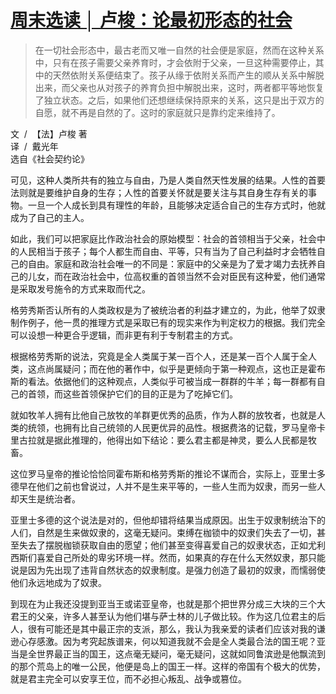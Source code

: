 # [周末选读 │ 卢梭：论最初形态的社会](https://mp.weixin.qq.com/s?__biz=MjM5NTY5Njc4MQ==&mid=2651037811&idx=2&sn=3d9fc122f2d8263a839ca424d90c82b1&chksm=bd0399918a74108795f84faee95aa5b6528a6e7bea32fecd13ede2de207214f79aaee1a9c9a8&scene=21#wechat_redirect)

<link href="../../../css/style.css" rel="stylesheet" type="text/css" />

> 在一切社会形态中，最古老而又唯一自然的社会便是家庭，然而在这种关系中，只有在孩子需要父亲养育时，才会依附于父亲，一旦这种需要停止，其中的天然依附关系便结束了。孩子从缘于依附关系而产生的顺从关系中解脱出来，而父亲也从对孩子的养育负担中解脱出来，这时，两者都平等地恢复了独立状态。之后，如果他们还想继续保持原来的关系，这只是出于双方的自愿，就不再是自然的了。这时的家庭就只是靠约定来维持了。


<span class="r">文  /  【法】卢梭 著
<br />译  /  戴光年
<br />选自《社会契约论》
</span>

<div class="p">

可见，这种人类所共有的独立与自由，乃是人类自然天性发展的结果。人性的首要法则就是要维护自身的生存；人性的首要关怀就是要关注与其自身生存有关的事物。一旦一个人成长到具有理性的年龄，且能够决定适合自己的生存方式时，他就成为了自己的主人。

如此，我们可以把家庭比作政治社会的原始模型：社会的首领相当于父亲，社会中的人民相当于孩子；每个人都生而自由、平等，只有当为了自己利益时才会牺牲自己的自由。家庭和政治社会唯一的不同是：家庭中的父亲是为了爱才竭力去抚养自己的儿女，而在政治社会中，位高权重的首领当然不会对臣民有这种爱，他们通常是采取发号施令的方式来取而代之。

格劳秀斯否认所有的人类政权是为了被统治者的利益才建立的，为此，他举了奴隶制作例子，他一贯的推理方式是采取已有的现实来作为判定权力的根据。我们完全可以设想一种更合乎逻辑，而非更有利于专制君主的方式。

根据格劳秀斯的说法，究竟是全人类属于某一百个人，还是某一百个人属于全人类，这点尚属疑问；而在他的著作中，似乎是更倾向于第一种观点，这也正是霍布斯的看法。依据他们的这种观点，人类似乎可被当成一群群的牛羊；每一群都有自己的首领，而这些首领保护它们的目的正是为了吃掉它们。

就如牧羊人拥有比他自己放牧的羊群更优秀的品质，作为人群的放牧者，也就是人类的统领，也拥有比自己统领的人民更优异的品性。根据费洛的记载，罗马皇帝卡里古拉就是据此推理的，他得出如下结论：要么君主都是神灵，要么人民都是牧畜。

这位罗马皇帝的推论恰恰同霍布斯和格劳秀斯的推论不谋而合，实际上，亚里士多德早在他们之前也曾说过，人并不是生来平等的，一些人生而为奴隶，而另一些人却天生是统治者。

亚里士多德的这个说法是对的，但他却错将结果当成原因。出生于奴隶制统治下的人们，自然是生来做奴隶的，这毫无疑问。束缚在枷锁中的奴隶们失去了一切，甚至失去了摆脱枷锁获取自由的愿望；他们甚至变得喜爱自己的奴隶状态，正如尤利西斯们喜爱自己所处的卑劣环境一样。然而，如果真的存在什么天然奴隶，那只能说是因为先出现了违背自然状态的奴隶制度。是强力创造了最初的奴隶，而懦弱使他们永远地成为了奴隶。

到现在为止我还没提到亚当王或诺亚皇帝，也就是那个把世界分成三大块的三个大君王的父亲，许多人甚至认为他们堪与萨士林的儿子做比较。作为这几位君主的后人，很有可能还是其中最正宗的支派，那么，我认为我亲爱的读者们应该对我的谦逊心存感激。因为考究起族谱来，何以知道我就不会是全人类最合法的国王呢？亚当是全世界最正当的国王，这点毫无疑问，毫无疑问，这就如同鲁滨逊是他飘流到的那个荒岛上的唯一公民，他便是岛上的国王一样。这样的帝国有个极大的优势，就是君主完全可以安享王位，而不必担心叛乱、战争或篡位。
